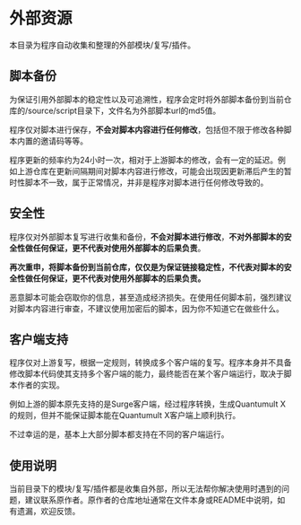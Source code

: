 # 外部资源

本目录为程序自动收集和整理的外部模块/复写/插件。

## 脚本备份

为保证引用外部脚本的稳定性以及可追溯性，程序会定时将外部脚本备份到当前仓库的/source/script目录下，文件名为外部脚本url的md5值。

程序仅对脚本进行保存，**不会对脚本内容进行任何修改**，包括但不限于修改各种脚本内置的邀请码等等。

程序更新的频率约为24小时一次，相对于上游脚本的修改，会有一定的延迟。例如上游仓库在更新间隔期间对脚本内容进行修改，可能会出现因更新滞后产生的暂时性脚本不一致，属于正常情况，并非是程序对脚本进行任何修改导致的。

## 安全性

程序仅对外部脚本复写进行收集和备份，**不会对脚本进行修改**，**不对外部脚本的安全性做任何保证，更不代表对使用外部脚本的后果负责**。

**再次重申，将脚本备份到当前仓库，仅仅是为保证链接稳定性，不代表对脚本的安全性做任何保证，更不代表对使用外部脚本的后果负责。**

恶意脚本可能会窃取你的信息，甚至造成经济损失。在使用任何脚本前，强烈建议对脚本内容进行审查，不建议使用加密后的脚本，因为你不知道它在做些什么。

## 客户端支持

程序仅对上游复写，根据一定规则，转换成多个客户端的复写。程序本身并不具备修改脚本代码使其支持多个客户端的能力，最终能否在某个客户端运行，取决于脚本作者的实现。

例如上游的脚本原先支持的是Surge客户端，经过程序转换，生成Quantumult X的规则，但并不能保证脚本能在Quantumult X客户端上顺利执行。

不过幸运的是，基本上大部分脚本都支持在不同的客户端运行。

## 使用说明

当前目录下的模块/复写/插件都是收集自外部，所以无法帮你解决使用时遇到的问题，建议联系原作者。原作者的仓库地址通常在文件本身或README中说明，如有遗漏，欢迎反馈。

